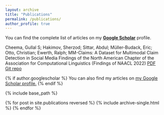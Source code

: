 ```yaml
---
layout: archive
title: "Publications"
permalink: /publications/
author_profile: true
---
```


You can find the complete list of articles on my <a href="https://scholar.google.com/citations?user=7cm4SVgAAAAJ&hl=en"><b>Google Scholar</b></a> profile.

Cheema, Gullal S; Hakimov, Sherzod; Sittar, Abdul; Müller-Budack, Eric; Otto, Christian; Ewerth, Ralph; MM-Claims: A Dataset for Multimodal Claim Detection in Social Media Findings of the North American Chapter of the Association for Computational Linguistics (Findings of NAACL 2022) [PDF](https://arxiv.org/pdf/2205.01989.pdf) [Git repo](https://github.com/TIBHannover/MM_Claims)





{% if author.googlescholar %}
  You can also find my articles on <u><a href="{{author.googlescholar}}">my Google Scholar profile</a>.</u>
{% endif %}

{% include base_path %}

{% for post in site.publications reversed %}
  {% include archive-single.html %}
{% endfor %}
